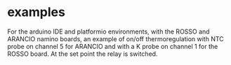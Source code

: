 # examples


For the arduino IDE and platformio environments, with the ROSSO and ARANCIO namino boards, an example of on/off thermoregulation with NTC probe on channel 5 for ARANCIO and with a K probe on channel 1 for the ROSSO board. At the set point the relay is switched.
